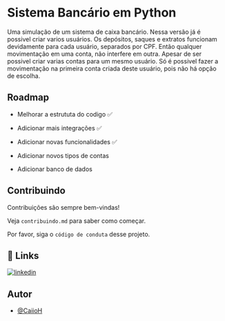 
# Sistema Bancário em Python

Uma simulação de um sistema de caixa bancário. 
Nessa versão já é possivel criar varios usuários. Os depósitos, saques e extratos funcionam devidamente para cada usuário, separados por CPF. Então qualquer movimentação em uma conta, não interfere em outra.
Apesar de ser possivel criar varias contas para um mesmo usuário. Só é possivel fazer a movimentação na primeira conta criada deste usuário, pois não há opção de escolha. 


## Roadmap

- Melhorar a estrututa do codigo ✅

- Adicionar mais integrações ✅

- Adicionar novas funcionalidades ✅

- Adicionar novos tipos de contas 

- Adicionar banco de dados


## Contribuindo

Contribuições são sempre bem-vindas!

Veja `contribuindo.md` para saber como começar.

Por favor, siga o `código de conduta` desse projeto.


## 🔗 Links
[![linkedin](https://img.shields.io/badge/linkedin-0A66C2?style=for-the-badge&logo=linkedin&logoColor=white)](https://www.linkedin.com/in/caiorhenrique/)


## Autor

- [@CaiioH](https://github.com/CaiioH)
